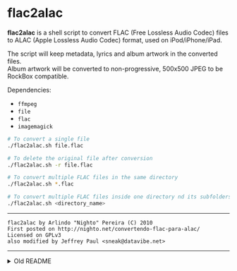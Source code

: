 # flac2alac

**flac2alac** is a shell script to convert FLAC (Free Lossless Audio Codec) files to ALAC (Apple Lossless Audio Codec) format, used on iPod/iPhone/iPad.

The script will keep metadata, lyrics and album artwork in the converted files.  
Album artwork will be converted to non-progressive, 500x500 JPEG to be RockBox compatible.

Dependencies:
- `ffmpeg`
- `file`
- `flac`
- `imagemagick`

``` sh
# To convert a single file
./flac2alac.sh file.flac

# To delete the original file after conversion
./flac2alac.sh -r file.flac

# To convert multiple FLAC files in the same directory
./flac2alac.sh *.flac

# To convert multiple FLAC files inside one directory nd its subfolders
./flac2alac.sh <directory_name>
```

---

```
flac2alac by Arlindo "Nighto" Pereira (C) 2010  
First posted on http://nighto.net/convertendo-flac-para-alac/  
Licensed on GPLv3  
also modified by Jeffrey Paul <sneak@datavibe.net>  
```

---

<details>
  <summary>Old README</summary>

  flac2alac by Arlindo "Nighto" Pereira (C) 2010  
  First posted on http://nighto.net/convertendo-flac-para-alac/  
  Licensed on GPLv3  
  also modified by Jeffrey Paul <sneak@datavibe.net>  

  flac2alac is a shell script to convert FLAC (Free Lossless Audio Codec) files to ALAC (Apple Lossless Audio Codec) format, used on iPod/iPhone/iPad.

  You can use it to convert a single .flac file to .m4a, like

    flac2alac file.flac

  You can use it to convert a directory of files:
 
    flac2alac *.flac

  You can use it to remove the original files after successful conversion:

    flac2alac -d *.flac

  Users of this program may find the "ppss" (parallel processing shell script) tool useful for converting large batches of files on modern, multi-core machines.

  Download at:  http://code.google.com/p/ppss/

  To convert an entire directory using all of your available cores:

    ppss -d . -c 'flac2alac '

  Or, to delete after:

    ppss -d . -c 'flac2alac -d '

  (One note: ppss by default recurses through all of the subdirectories of the directory specified by the '-d' option.  More info can be found in the ppss docs.)

  flac2alac uses flac and ffmpeg to decode/encode the audio files. On Ubuntu, you can install them with

  sudo apt-get install flac ffmpeg

  Also required is the mpeg4ip package that includes the mp4tags utility, fetch it from here:

  cvs -d:pserver:anonymous@mpeg4ip.cvs.sourceforge.net:/cvsroot/mpeg4ip login 
  cvs -d:pserver:anonymous@mpeg4ip.cvs.sourceforge.net:/cvsroot/mpeg4ip co -P mpeg4ip

  (their URL is http://mpeg4ip.sourceforge.net/downloads/index.php but they appear to have removed all tarball downloads.)

</details>